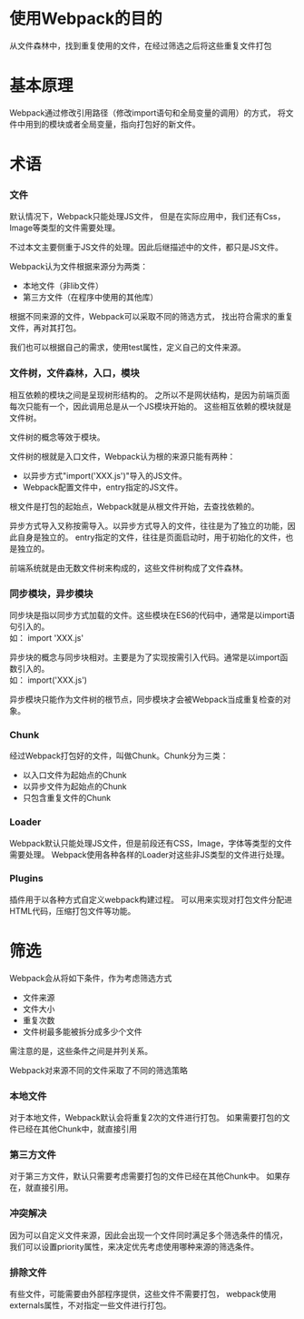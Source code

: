 # 使用Webpack的目的
从文件森林中，找到重复使用的文件，在经过筛选之后将这些重复文件打包

# 基本原理
Webpack通过修改引用路径（修改import语句和全局变量的调用）的方式，
将文件中用到的模块或者全局变量，指向打包好的新文件。

# 术语

### 文件
默认情况下，Webpack只能处理JS文件，
但是在实际应用中，我们还有Css，Image等类型的文件需要处理。

不过本文主要侧重于JS文件的处理。因此后继描述中的文件，都只是JS文件。

Webpack认为文件根据来源分为两类：
- 本地文件（非lib文件）
- 第三方文件（在程序中使用的其他库）

根据不同来源的文件，Webpack可以采取不同的筛选方式，
找出符合需求的重复文件，再对其打包。

我们也可以根据自己的需求，使用test属性，定义自己的文件来源。

### 文件树，文件森林，入口，模块
相互依赖的模块之间是呈现树形结构的。
之所以不是网状结构，是因为前端页面每次只能有一个，因此调用总是从一个JS模块开始的。
这些相互依赖的模块就是文件树。

文件树的概念等效于模块。

文件树的根就是入口文件，Webpack认为根的来源只能有两种：
- 以异步方式"import('XXX.js')"导入的JS文件。
- Webpack配置文件中，entry指定的JS文件。

根文件是打包的起始点，Webpack就是从根文件开始，去查找依赖的。

异步方式导入又称按需导入。以异步方式导入的文件，往往是为了独立的功能，因此自身是独立的。
entry指定的文件，往往是页面启动时，用于初始化的文件，也是独立的。

前端系统就是由无数文件树来构成的，这些文件树构成了文件森林。

### 同步模块，异步模块
同步块是指以同步方式加载的文件。这些模块在ES6的代码中，通常是以import语句引入的。<br>
如： import 'XXX.js'

异步块的概念与同步块相对。主要是为了实现按需引入代码。通常是以import函数引入的。<br>
如： import('XXX.js')

异步模块只能作为文件树的根节点，同步模块才会被Webpack当成重复检查的对象。

### Chunk
经过Webpack打包好的文件，叫做Chunk。Chunk分为三类：
- 以入口文件为起始点的Chunk
- 以异步文件为起始点的Chunk
- 只包含重复文件的Chunk

### Loader
Webpack默认只能处理JS文件，但是前段还有CSS，Image，字体等类型的文件需要处理。
Webpack使用各种各样的Loader对这些非JS类型的文件进行处理。

### Plugins
插件用于以各种方式自定义webpack构建过程。
可以用来实现对打包文件分配进HTML代码，压缩打包文件等功能。

# 筛选
Webpack会从将如下条件，作为考虑筛选方式
- 文件来源
- 文件大小
- 重复次数
- 文件树最多能被拆分成多少个文件

需注意的是，这些条件之间是并列关系。

Webpack对来源不同的文件采取了不同的筛选策略

### 本地文件
对于本地文件，Webpack默认会将重复2次的文件进行打包。
如果需要打包的文件已经在其他Chunk中，就直接引用

### 第三方文件
对于第三方文件，默认只需要考虑需要打包的文件已经在其他Chunk中。
如果存在，就直接引用。

### 冲突解决
因为可以自定义文件来源，因此会出现一个文件同时满足多个筛选条件的情况，
我们可以设置priority属性，来决定优先考虑使用哪种来源的筛选条件。

### 排除文件
有些文件，可能需要由外部程序提供，这些文件不需要打包，
webpack使用externals属性，不对指定一些文件进行打包。

